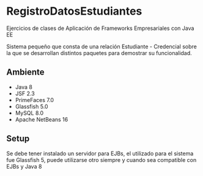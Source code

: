 # RegistroDatosEstudiantes
Ejercicios de clases de Aplicación de Frameworks Empresariales con Java EE

Sistema pequeño que consta de una relación Estudiante - Credencial sobre la que se desarrollan distintos paquetes para demostrar su funcionalidad.

## Ambiente
- Java 8
- JSF 2.3
- PrimeFaces 7.0
- Glassfish 5.0
- MySQL 8.0
- Apache NetBeans 16

## Setup
Se debe tener instalado un servidor para EJBs, el utilizado para el sistema fue Glassfish 5, puede utilizarse otro siempre y cuando sea compatible con
EJBs y Java 8
